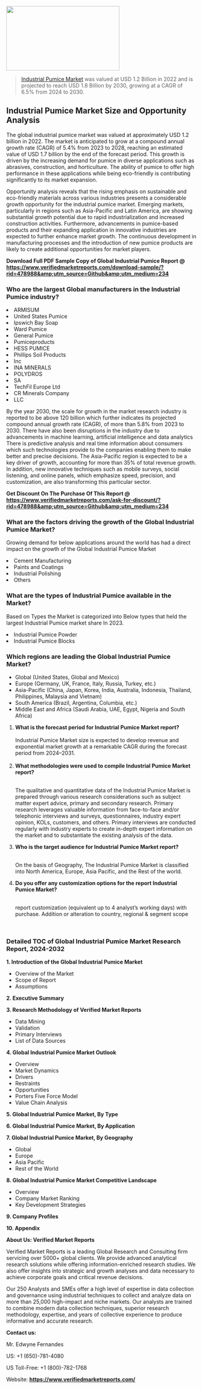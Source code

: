 <img src="https://ffe5etoiles.com/wp-content/uploads/2024/12/MST1-300x171.png" alt="" width="300" height="171" class="alignnone size-medium wp-image-20088" /><blockquote><p><p><a href="https://www.verifiedmarketreports.com/download-sample/?rid=478988&utm_source=Github&utm_medium=234" target="_blank">Industrial Pumice Market</a> was valued at USD 1.2 Billion in 2022 and is projected to reach USD 1.8 Billion by 2030, growing at a CAGR of 6.5% from 2024 to 2030.</p></blockquote><p><h2>Industrial Pumice Market Size and Opportunity Analysis</h2><p>The global industrial pumice market was valued at approximately USD 1.2 billion in 2022. The market is anticipated to grow at a compound annual growth rate (CAGR) of 5.4% from 2023 to 2028, reaching an estimated value of USD 1.7 billion by the end of the forecast period. This growth is driven by the increasing demand for pumice in diverse applications such as abrasives, construction, and horticulture. The ability of pumice to offer high performance in these applications while being eco-friendly is contributing significantly to its market expansion.</p><p>Opportunity analysis reveals that the rising emphasis on sustainable and eco-friendly materials across various industries presents a considerable growth opportunity for the industrial pumice market. Emerging markets, particularly in regions such as Asia-Pacific and Latin America, are showing substantial growth potential due to rapid industrialization and increased construction activities. Furthermore, advancements in pumice-based products and their expanding application in innovative industries are expected to further enhance market growth. The continuous development in manufacturing processes and the introduction of new pumice products are likely to create additional opportunities for market players.</p></p><p class=""><strong>Download Full PDF Sample Copy of Global Industrial Pumice Report @ <a href="https://www.verifiedmarketreports.com/download-sample/?rid=478988&amp;utm_source=Github&amp;utm_medium=234" target="_blank">https://www.verifiedmarketreports.com/download-sample/?rid=478988&amp;utm_source=Github&amp;utm_medium=234</a></strong></p><h3 id="" class="">Who are the largest Global manufacturers in the Industrial Pumice industry?</h3><p><li>ARMISUM</li><li> United States Pumice</li><li> Ipswich Bay Soap</li><li> Ward Pumice</li><li> General Pumice</li><li> Pumiceproducts</li><li> HESS PUMICE</li><li> Phillips Soil Products</li><li> Inc</li><li> INA MINERALS</li><li> POLYDROS</li><li>SA</li><li> TechFil Europe Ltd</li><li> CR Minerals Company</li><li> LLC</li></p><div class=""><div class="" dir="" data-message-author-role="" data-message-id="" data-message-model-slug=""><div class=""><div class=""><div class=""><div class="" dir="" data-message-author-role="" data-message-id="" data-message-model-slug=""><div class=""><div class=""><p>By the year 2030, the scale for growth in the market research industry is reported to be above 120 billion which further indicates its projected compound annual growth rate (CAGR), of more than 5.8% from 2023 to 2030. There have also been disruptions in the industry due to advancements in machine learning, artificial intelligence and data analytics There is predictive analysis and real time information about consumers which such technologies provide to the companies enabling them to make better and precise decisions. The Asia-Pacific region is expected to be a key driver of growth, accounting for more than 35% of total revenue growth. In addition, new innovative techniques such as mobile surveys, social listening, and online panels, which emphasize speed, precision, and customization, are also transforming this particular sector.</p><p><strong>Get Discount On The Purchase Of This Report @&nbsp; <a href="https://www.verifiedmarketreports.com/ask-for-discount/?rid=478988&amp;utm_source=Github&amp;utm_medium=234" target="_blank">https://www.verifiedmarketreports.com/ask-for-discount/?rid=478988&amp;utm_source=Github&amp;utm_medium=234</a></strong></p></div></div></div></div></div></div></div></div><h3 id="" class="">What are the factors driving the growth of the Global Industrial Pumice Market?</h3><p id="" class="">Growing demand for below applications around the world has had a direct impact on the growth of the Global Industrial Pumice Market</p><p id="" class=""><li>Cement Manufacturing</li><li> Paints and Coatings</li><li> Industrial Polishing</li><li> Others</li></p><h3 id="" class="">What are the types of Industrial Pumice available in the Market?</h3><p id="" class="">Based on Types the Market is categorized into Below types that held the largest Industrial Pumice market share In 2023.</p><p id="" class=""><li>Industrial Pumice Powder</li><li> Industrial Pumice Blocks</li></p><h3 id="" class="">Which regions are leading the Global Industrial Pumice Market?</h3><ul><li>Global (United States, Global and Mexico)</li><li>Europe (Germany, UK, France, Italy, Russia, Turkey, etc.)</li><li>Asia-Pacific (China, Japan, Korea, India, Australia, Indonesia, Thailand, Philippines, Malaysia and Vietnam)</li><li>South America (Brazil, Argentina, Columbia, etc.)</li><li>Middle East and Africa (Saudi Arabia, UAE, Egypt, Nigeria and South Africa)</li></ul><p><ol><li><strong>What is the forecast period for Industrial Pumice Market report?<br /></strong><br /><span data-sheets-root="1" data-sheets-value="{&quot;1&quot;:2,&quot;2&quot;:&quot;XXXX size is expected to develop revenue and exponential market growth at a remarkable CAGR during the forecast period from 2024&ndash;2030.&quot;}" data-sheets-userformat="{&quot;2&quot;:12674,&quot;4&quot;:{&quot;1&quot;:2,&quot;2&quot;:16776960},&quot;10&quot;:2,&quot;11&quot;:0,&quot;15&quot;:&quot;Arial&quot;,&quot;16&quot;:12}">Industrial Pumice Market size is expected to develop revenue and exponential market growth at a remarkable CAGR during the forecast period from 2024&ndash;2031.</span><br /><br /></li><li><strong>What methodologies were used to compile Industrial Pumice Market report?<br /><br /></strong><p>The qualitative and quantitative data of the&nbsp;Industrial Pumice Market is prepared through various research considerations such as subject matter expert advice, primary and secondary research. Primary research leverages valuable information from face-to-face and/or telephonic interviews and surveys, questionnaires, industry expert opinion, KOLs, customers, and others. Primary interviews are conducted regularly with industry experts to create in-depth expert information on the market and to substantiate the existing analysis of the data.&nbsp;</p></li><li><strong>Who is the target audience for Industrial Pumice Market report?<br /><br /></strong><p>On the basis of Geography, The&nbsp;Industrial Pumice Market is classified into North America, Europe, Asia Pacific, and the Rest of the world.</p></li><li><strong>Do you offer any customization options for the report Industrial Pumice Market?<br /><br /></strong><p>report customization (equivalent up to 4 analyst&rsquo;s working days) with purchase. Addition or alteration to country, regional &amp; segment scope</p><p>&nbsp;</p></li></ol></p><h3 id="" class="">Detailed TOC of Global Industrial Pumice Market Research Report, 2024-2032</h3><p id="" class=""><strong>1. Introduction of the Global Industrial Pumice Market</strong></p><ul><li>Overview of the Market</li><li>Scope of Report</li><li>Assumptions</li></ul><p id="" class=""><strong>2. Executive Summary</strong></p><p id="" class=""><strong>3. Research Methodology of&nbsp;Verified Market Reports</strong></p><ul><li>Data Mining</li><li>Validation</li><li>Primary Interviews</li><li>List of Data Sources</li></ul><p id="" class=""><strong>4. Global Industrial Pumice Market Outlook</strong></p><ul><li>Overview</li><li>Market Dynamics</li><li>Drivers</li><li>Restraints</li><li>Opportunities</li><li>Porters Five Force Model</li><li>Value Chain Analysis</li></ul><p id="" class=""><strong>5. Global Industrial Pumice Market, By&nbsp;Type</strong></p><p id="" class=""><strong>6. Global Industrial Pumice Market, By Application</strong></p><p id="" class=""><strong>7. Global Industrial Pumice Market, By Geography</strong></p><ul><li>Global</li><li>Europe</li><li>Asia Pacific</li><li>Rest of the World</li></ul><p id="" class=""><strong>8. Global Industrial Pumice Market Competitive Landscape</strong></p><ul><li>Overview</li><li>Company Market Ranking</li><li>Key Development Strategies</li></ul><p id="" class=""><strong>9. Company Profiles</strong></p><p id="" class=""><strong>10. Appendix</strong></p><p id="" class=""><strong>About Us: Verified Market Reports</strong></p><p id="" class="">Verified Market Reports is a leading Global Research and Consulting firm servicing over 5000+ global clients. We provide advanced analytical research solutions while offering information-enriched research studies. We also offer insights into strategic and growth analyses and data necessary to achieve corporate goals and critical revenue decisions.</p><p id="" class="">Our 250 Analysts and SMEs offer a high level of expertise in data collection and governance using industrial techniques to collect and analyze data on more than 25,000 high-impact and niche markets. Our analysts are trained to combine modern data collection techniques, superior research methodology, expertise, and years of collective experience to produce informative and accurate research.</p><p id="" class=""><strong>Contact us:</strong></p><p id="" class="">Mr. Edwyne Fernandes</p><p id="" class="">US: +1 (650)-781-4080</p><p id="" class="">US Toll-Free: +1 (800)-782-1768</p><p id="" class="">Website: <a target="" data-test-app-aware-link=""><strong>https://www.verifiedmarketreports.com/</strong></a></p>
